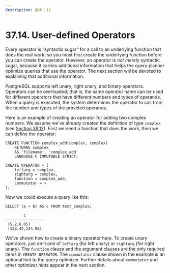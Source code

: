 ```yaml
---
description: 版本：11
---
```


# 37.14. User-defined Operators

Every operator is “syntactic sugar” for a call to an underlying function that does the real work; so you must first create the underlying function before you can create the operator. However, an operator is _not merely_ syntactic sugar, because it carries additional information that helps the query planner optimize queries that use the operator. The next section will be devoted to explaining that additional information.

PostgreSQL supports left unary, right unary, and binary operators. Operators can be overloaded; that is, the same operator name can be used for different operators that have different numbers and types of operands. When a query is executed, the system determines the operator to call from the number and types of the provided operands.

Here is an example of creating an operator for adding two complex numbers. We assume we've already created the definition of type `complex` \(see [Section 38.12](https://www.postgresql.org/docs/11/xtypes.html)\). First we need a function that does the work, then we can define the operator:

```text
CREATE FUNCTION complex_add(complex, complex)
    RETURNS complex
    AS 'filename', 'complex_add'
    LANGUAGE C IMMUTABLE STRICT;

CREATE OPERATOR + (
    leftarg = complex,
    rightarg = complex,
    function = complex_add,
    commutator = +
);
```

Now we could execute a query like this:

```text
SELECT (a + b) AS c FROM test_complex;

        c
-----------------
 (5.2,6.05)
 (133.42,144.95)
```

We've shown how to create a binary operator here. To create unary operators, just omit one of `leftarg` \(for left unary\) or `rightarg` \(for right unary\). The `function` clause and the argument clauses are the only required items in `CREATE OPERATOR`. The `commutator` clause shown in the example is an optional hint to the query optimizer. Further details about `commutator` and other optimizer hints appear in the next section.

